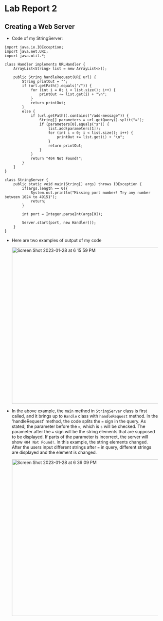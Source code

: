# Lab Report 2
## Creating a Web Server
- Code of my StringServer: 
```
import java.io.IOException;
import java.net.URI;
import java.util.*;

class Handler implements URLHandler {
    ArrayList<String> list = new ArrayList<>();

    public String handleRequest(URI url) {
        String printOut = "";
        if (url.getPath().equals("/")) {
            for (int i = 0; i < list.size(); i++) {
                printOut += list.get(i) + "\n";
            }
            return printOut;
        } 
        else {
            if (url.getPath().contains("/add-message")) {
                String[] parameters = url.getQuery().split("=");
                if (parameters[0].equals("s")) {
                    list.add(parameters[1]);
                    for (int i = 0; i < list.size(); i++) {
                        printOut += list.get(i) + "\n";
                    }
                    return printOut;
                }
            }
            return "404 Not Found!";
        }
    }
}

class StringServer {
    public static void main(String[] args) throws IOException {
        if(args.length == 0){
            System.out.println("Missing port number! Try any number between 1024 to 49151");
            return;
        }

        int port = Integer.parseInt(args[0]);

        Server.start(port, new Handler());
    }
}
```
- Here are two examples of output of my code

    <img width="513" alt="Screen Shot 2023-01-28 at 6 15 59 PM" src="https://user-images.githubusercontent.com/122575008/215300719-38409550-a061-4729-a7a9-43d11ce16a95.png">
    
- In the above example, the `main` method in `StringServer` class is first called, and it brings up to `Handle` class with `handleRequest` method. In the 'handleRequest' method, the code splits the `=` sign in the query. As stated, the parameter before the `=`, which is `s` will be checked. The parameter after the `=` sign will be the string elements that are supposed to be displayed. If parts of the parameter is incorrect, the server will show `404 Not Found!`. In this example, the string elements changed. After the users input different strings after `=` in query, different strings are displayed and the element is changed. 

    <img width="513" alt="Screen Shot 2023-01-28 at 6 36 09 PM" src="https://user-images.githubusercontent.com/122575008/215301310-f1685e4d-60a8-45d7-82da-3718d05e4d20.png">
